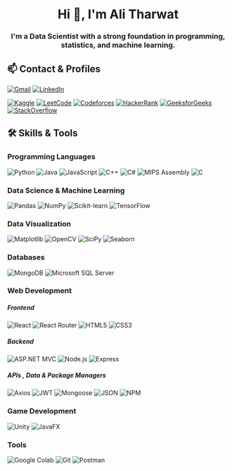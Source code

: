 <h1 align="center">Hi 👋, I'm Ali Tharwat</h1>
<h3 align="center">I'm a Data Scientist with a strong foundation in programming, statistics, and machine learning.</h3>


## 📫 Contact & Profiles
[![Gmail](https://img.shields.io/badge/Gmail-D14836?style=for-the-badge&logo=gmail&logoColor=white)](mailto:alimotharwat@gmail.com)  [![LinkedIn](https://custom-icon-badges.demolab.com/badge/LinkedIn-0A66C2?style=for-the-badge&logo=linkedin-white&logoColor=fff)](https://linkedin.com/in/ali-tharwat) 

[![Kaggle](https://img.shields.io/badge/-Kaggle-20BEFF?style=for-the-badge&logo=kaggle&logoColor=white)](https://kaggle.com/alimtharwat)  [![LeetCode](https://img.shields.io/badge/-LeetCode-FFA116?style=for-the-badge&logo=LeetCode&logoColor=fe9f16&color=black)](https://leetcode.com/alitharwat)  [![Codeforces](https://img.shields.io/badge/-Codeforces-1F8ACB?style=for-the-badge&logo=codeforces&logoColor=white)](https://codeforces.com/profile/alitharwat) [![HackerRank](https://img.shields.io/badge/-Hackerrank-2EC866?style=for-the-badge&logo=HackerRank&logoColor=white)](https://www.hackerrank.com/ali_tharwat)  [![GeeksforGeeks](https://img.shields.io/badge/GeeksforGeeks-298D46?style=for-the-badge&logo=geeksforgeeks&logoColor=white)](https://auth.geeksforgeeks.org/user/aalimohamtl8s)
[![StackOverflow](https://img.shields.io/badge/Stack_Overflow-FE7A16?style=for-the-badge&logo=stack-overflow&logoColor=white)](https://stackoverflow.com/users/28046874/ali-tharwat)

## 🛠️ Skills & Tools

### Programming Languages
![Python](https://img.shields.io/badge/-Python-3776AB?style=for-the-badge&logo=python&logoColor=white)
![Java](https://img.shields.io/badge/-Java-007396?style=for-the-badge&logo=openjdk&logoColor=white)
![JavaScript](https://img.shields.io/badge/-JavaScript-F7DF1E?style=for-the-badge&logo=javascript&logoColor=black)
![C++](https://img.shields.io/badge/-C++-00599C?style=for-the-badge&logo=cplusplus&logoColor=white)
![C#](https://custom-icon-badges.demolab.com/badge/C%23-%23239120.svg?style=for-the-badge&logo=cshrp&logoColor=white)
![MIPS Assembly](https://img.shields.io/badge/-MIPS%20Assembly-003366?style=for-the-badge&logo=assemblyscript&logoColor=white)
![C](https://img.shields.io/badge/-C-A8B9CC?style=for-the-badge&logo=c&logoColor=black)

### Data Science & Machine Learning
![Pandas](https://img.shields.io/badge/-Pandas-150458?style=for-the-badge&logo=pandas&logoColor=white)
![NumPy](https://img.shields.io/badge/-NumPy-013243?style=for-the-badge&logo=numpy&logoColor=white)
![Scikit-learn](https://img.shields.io/badge/-Scikit--learn-F7931E?style=for-the-badge&logo=scikit-learn&logoColor=white)
![TensorFlow](https://img.shields.io/badge/-TensorFlow-FF6F00?style=for-the-badge&logo=tensorflow&logoColor=white)

### Data Visualization
![Matplotlib](https://custom-icon-badges.demolab.com/badge/Matplotlib-71D291?style=for-the-badge&logo=matplotlib&logoColor=fff)
![OpenCV](https://img.shields.io/badge/-OpenCV-5C3EE8?style=for-the-badge&logo=opencv&logoColor=white)
![SciPy](https://img.shields.io/badge/-SciPy-8CAAE6?style=for-the-badge&logo=scipy&logoColor=white)
![Seaborn](https://img.shields.io/badge/-Seaborn-5C8EBC?style=for-the-badge&logo=python&logoColor=white)

### Databases
![MongoDB](https://img.shields.io/badge/-MongoDB-47A248?style=for-the-badge&logo=mongodb&logoColor=white)
![Microsoft SQL Server](https://custom-icon-badges.demolab.com/badge/Microsoft%20SQL%20Server-CC2927?style=for-the-badge&logo=mssqlserver-white&logoColor=white)

### Web Development

##### Frontend
![React](https://img.shields.io/badge/-React-61DAFB?style=for-the-badge&logo=react&logoColor=black)
![React Router](https://img.shields.io/badge/React_Router-CA4245?style=for-the-badge&logo=react-router&logoColor=white)
![HTML5](https://img.shields.io/badge/-HTML5-E34F26?style=for-the-badge&logo=html5&logoColor=white)
![CSS3](https://img.shields.io/badge/CSS3-639?style=for-the-badge&logo=css&logoColor=fff)

##### Backend
![ASP.NET MVC](https://img.shields.io/badge/-ASP.NET%20MVC-512BD4?style=for-the-badge&logo=dotnet&logoColor=white)
![Node.js](https://img.shields.io/badge/-Node.js-339933?style=for-the-badge&logo=node.js&logoColor=white)
![Express](https://img.shields.io/badge/-Express-000000?style=for-the-badge&logo=express&logoColor=white)

##### APIs , Data & Package Managers
![Axios](https://img.shields.io/badge/axios-671ddf?&style=for-the-badge&logo=axios&logoColor=white)
![JWT](https://img.shields.io/badge/JWT-000000?style=for-the-badge&logo=JSON%20web%20tokens&logoColor=white)
![Mongoose](https://img.shields.io/badge/-Mongoose-880000?style=for-the-badge&logo=mongodb&logoColor=white)
![JSON](https://img.shields.io/badge/JSON-000000?style=for-the-badge&logo=json&logoColor=white)
![NPM](https://img.shields.io/badge/npm-CB3837?style=for-the-badge&logo=npm&logoColor=fff)


### Game Development
![Unity](https://img.shields.io/badge/-Unity-000000?style=for-the-badge&logo=unity&logoColor=white)
![JavaFX](https://img.shields.io/badge/-JavaFX-ED8B00?style=for-the-badge&logo=openjdk&logoColor=white)

### Tools

![Google Colab](https://img.shields.io/badge/Google%20Colab-F9AB00?style=for-the-badge&logo=googlecolab&logoColor=fff)
![Git](https://img.shields.io/badge/-Git-F05032?style=for-the-badge&logo=git&logoColor=white)
![Postman](https://img.shields.io/badge/-Postman-FF6C37?style=for-the-badge&logo=postman&logoColor=white)
